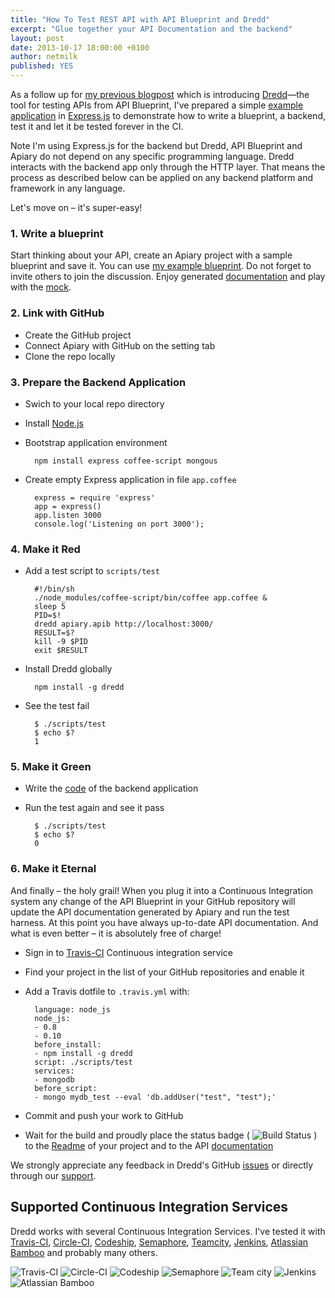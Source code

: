 ```yaml
---
title: "How To Test REST API with API Blueprint and Dredd"
excerpt: "Glue together your API Documentation and the backend"
layout: post
date: 2013-10-17 18:00:00 +0100
author: netmilk
published: YES
---
```



As a follow up for [my previous blogpost][] which is introducing [Dredd][]—the tool for testing APIs from API Blueprint, I've prepared a simple [example application][dredd-example] in [Express.js][] to demonstrate how to write a blueprint, a backend, test it and let it be tested forever in the CI. 

Note I'm using Express.js for the backend but Dredd, API Blueprint and Apiary do not depend on any specific programming language. Dredd interacts with the backend app only through the HTTP layer. That means the process as described below can be applied on any backend platform and framework in any language. 

Let's move on – it's super-easy!

### 1. Write a blueprint

Start thinking about your API, create an Apiary project with a sample blueprint and save it. You can use [my example blueprint][blueprint]. Do not forget to invite others to join the discussion. Enjoy generated [documentation][] and play with the [mock][].

### 2. Link with GitHub

- Create the GitHub project
- Connect Apiary with GitHub on the setting tab
- Clone the repo locally

### 3. Prepare the Backend Application

- Swich to your local repo directory
- Install [Node.js][]
- Bootstrap application environment

        npm install express coffee-script mongous

- Create empty Express application in file `app.coffee`

        express = require 'express'
        app = express()
        app.listen 3000
        console.log('Listening on port 3000');


### 4. Make it Red

- Add a test script to `scripts/test`

        #!/bin/sh
        ./node_modules/coffee-script/bin/coffee app.coffee &
        sleep 5
        PID=$!
        dredd apiary.apib http://localhost:3000/
        RESULT=$?
        kill -9 $PID
        exit $RESULT


- Install Dredd globally 

        npm install -g dredd

- See the test fail

        $ ./scripts/test
        $ echo $?
        1
  
### 5. Make it Green

- Write the [code][] of the backend application
- Run the test again and see it pass

        $ ./scripts/test
        $ echo $?
        0
        
### 6. Make it Eternal

And finally – the holy grail! When you plug it into a Continuous Integration system any change of the API Blueprint in your GitHub repository will update the API documentation generated by Apiary and run the test harness. At this point you have always up-to-date API documentation. And what is even better – it is absolutely free of charge!

- Sign in to [Travis-CI] Continuous integration service
- Find your project in the list of your GitHub repositories and enable it
- Add a Travis dotfile to `.travis.yml` with:

        language: node_js
        node_js:
        - 0.8
        - 0.10
        before_install:
        - npm install -g dredd
        script: ./scripts/test
        services:
        - mongodb
        before_script:
        - mongo mydb_test --eval 'db.addUser("test", "test");'

- Commit and push your work to GitHub
- Wait for the build and proudly place the status badge ( ![Build Status](https://travis-ci.org/apiaryio/dredd-example.png?branch=master) ) to the [Readme][] of your project and to the API [documentation][]

We strongly appreciate any feedback in Dredd's GitHub [issues] or directly through our [support].

## Supported Continuous Integration Services

Dredd works with several Continuous Integration Services. I've tested it with [Travis-CI][], [Circle-CI][], [Codeship][], [Semaphore][], [Teamcity][], [Jenkins][], [Atlassian Bamboo][] and probably many others. 

![Travis-CI](http://blog.apiary.io/images/ci-systems/travis.gif?2)
![Circle-CI](http://blog.apiary.io/images/ci-systems/circle.gif?2)
![Codeship](http://blog.apiary.io/images/ci-systems/codeship.gif?2)
![Semaphore](http://blog.apiary.io/images/ci-systems/semaphore1.gif?2)
![Team city](http://blog.apiary.io/images/ci-systems/teamcity.gif?2)
![Jenkins](http://blog.apiary.io/images/ci-systems/jenkins.gif?2)
![Atlassian Bamboo](http://blog.apiary.io/images/ci-systems/bamboo.gif?2)

[Apiary]: http://apiary.io
[my previous blogpost]: http://blog.apiary.io/2013/10/10/No-more-outdated-API-documentation/
[Readme]: https://github.com/apiaryio/dredd-example/blob/master/README.md
[code]: https://github.com/apiaryio/dredd-example/blob/master/app.coffee
[blueprint]: https://gist.github.com/netmilk/6885268
[documentation]: http://docs.dreddexample.apiary.io/
[mock]: http://docs.dreddexample.apiary.io/traffic
[dredd-example]: http://github.com/apiaryio/dredd-example
[Express.js]: http://expressjs.com/
[issues]: https://github.com/apiaryio/dredd-example/issues
[support]: mailto:support@apiary.io
[Dredd]: https://github.com/apiaryio/dredd
[API Blueprint]: http://apiblueprint.org/
[Travis-CI]: https://travis-ci.org/
[Codeship]: https://www.codeship.io/
[Teamcity]: http://www.jetbrains.com/teamcity/
[Circle-CI]: https://circleci.com/
[Jenkins]: http://jenkins-ci.org/
[Hudson]: http://hudson-ci.org/
[Atlassian Bamboo]: https://www.atlassian.com/software/bamboo
[Semaphore]: https://semaphoreapp.com/
[Node.js]: http://nodejs.org/
[NPM]: https://npmjs.org/
[NVM]: https://github.com/creationix/nvm
